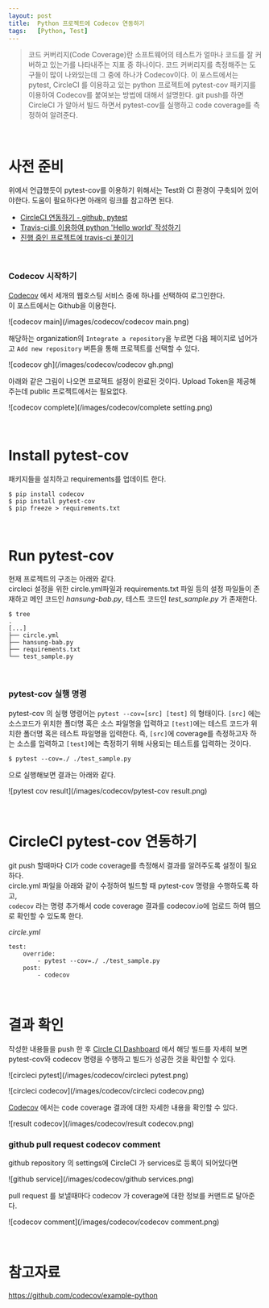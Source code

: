 ```yaml
---
layout: post
title:  Python 프로젝트에 Codecov 연동하기
tags:   [Python, Test]
---
```


> 코드 커버리지(Code Coverage)란 소프트웨어의 테스트가 얼마나 코드를 잘 커버하고 있는가를 나타내주는 지표 중 하나이다. 코드 커버리지를 측정해주는 도구들이 많이 나와있는데 그 중에 하나가 Codecov이다. 이 포스트에서는 pytest, CircleCI 를 이용하고 있는 python 프로젝트에 pytest-cov 패키지를 이용하여 Codecov를 붙여보는 방법에 대해서 설명한다. git push를 하면 CircleCI 가 알아서 빌드 하면서 pytest-cov를 실행하고 code coverage를 측정하여 알려준다.  

<br/>  

# 사전 준비  

위에서 언급했듯이 pytest-cov를 이용하기 위해서는 Test와 CI 환경이 구축되어 있어야한다. 도움이 필요하다면 아래의 링크를 참고하면 된다.  

- [CircleCI 연동하기 - github, pytest](https://cjh5414.github.io/circleci-pytest/)  
- [Travis-ci를 이용하여 python 'Hello world' 작성하기](https://cjh5414.github.io/travis-ci/)  
- [진행 중인 프로젝트에 travis-ci 붙이기](https://cjh5414.github.io/project-travis-ci/)  

<br/>  

### Codecov 시작하기   

[Codecov](https://codecov.io/) 에서 세개의 웹호스팅 서비스 중에 하나를 선택하여 로그인한다.  
이 포스트에서는 Github을 이용한다.

![codecov main](/images/codecov/codecov main.png)  

해당하는 organization의 `Integrate a repository`을 누르면 다음 페이지로 넘어가고 `Add new repository` 버튼을 통해 프로젝트를 선택할 수 있다.  

![codecov gh](/images/codecov/codecov gh.png)   

아래와 같은 그림이 나오면 프로젝트 설정이 완료된 것이다. Upload Token을 제공해 주는데 public 프로젝트에서는 필요없다.  

![codecov complete](/images/codecov/complete setting.png)   

<br/>  

# Install pytest-cov  

패키지들을 설치하고 requirements를 업데이트 한다.  

```
$ pip install codecov
$ pip install pytest-cov
$ pip freeze > requirements.txt
```  

<br/>  

# Run pytest-cov  

현재 프로젝트의 구조는 아래와 같다.  
circleci 설정을 위한 circle.yml파일과 requirements.txt 파일 등의 설정 파일들이 존재하고
메인 코드인 _hansung-bab.py_, 테스트 코드인 _test_sample.py_ 가 존재한다.  

```
$ tree
.
[...]
├── circle.yml
├── hansung-bab.py
├── requirements.txt
└── test_sample.py
```  

<br/>  

### pytest-cov 실행 명령   

pytest-cov 의 실행 명령어는 `pytest --cov=[src] [test]` 의 형태이다. `[src]` 에는 소스코드가 위치한 폴더명 혹은 소스 파일명을 입력하고 `[test]`에는 테스트 코드가 위치한 폴더명 혹은 테스트 파일명을 입력한다. 즉, `[src]`에 coverage를 측정하고자 하는 소스를 입력하고 `[test]`에는 측정하기 위해 사용되는 테스트를 입력하는 것이다.  


```
$ pytest --cov=./ ./test_sample.py
```

으로 실행해보면 결과는 아래와 같다.  

![pytest cov result](/images/codecov/pytest-cov result.png)   

<br/>  

# CircleCI pytest-cov 연동하기  

git push 할때마다 CI가 code coverage를 측정해서 결과를 알려주도록 설정이 필요하다.  
circle.yml 파일을 아래와 같이 수정하여 빌드할 때 pytest-cov 명령을 수행하도록 하고,  
`codecov` 라는 명령 추가해서 code coverage 결과를 codecov.io에 업로드 하여 웹으로 확인할 수 있도록 한다.  

_circle.yml_  

```
test:
    override:
        - pytest --cov=./ ./test_sample.py
    post:
        - codecov
```  

<br/>  

# 결과 확인  

작성한 내용들을 push 한 후 [Circle CI Dashboard](https://circleci.com/dashboard) 에서 해당 빌드를 자세히 보면 pytest-cov와 codecov 명령을 수행하고 빌드가 성공한 것을 확인할 수 있다.  

![circleci pytest](/images/codecov/circleci pytest.png)    

![circleci codecov](/images/codecov/circleci codecov.png)   

[Codecov](https://codecov.io/gh) 에서는 code coverage 결과에 대한 자세한 내용을 확인할 수 있다.  

![result codecov](/images/codecov/result codecov.png)   

### github pull request codecov comment  

github repository 의 settings에 CircleCI 가 services로 등록이 되어있다면  

![github service](/images/codecov/github services.png)   

pull request 를 보낼때마다 codecov 가 coverage에 대한 정보를 커맨트로 달아준다.  

![codecov comment](/images/codecov/codecov comment.png)   

<br/>  

# 참고자료   

<https://github.com/codecov/example-python>  
